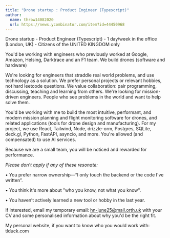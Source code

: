 ```yaml
---
title: "Drone startup : Product Engineer (Typescript)"
author:
  name: throw14082020
  url: https://news.ycombinator.com/item?id=44450968
---
```


<JobNavigation />

Drone startup - Product Engineer (Typescript) - 1 day&#x2F;week in the office (London, UK) - Citizens of the UNITED KINGDOM only

You&#x27;d be working with engineers who previously worked at Google, Amazon, Helsing, Darktrace and an F1 team. We build drones (software and hardware)

We&#x27;re looking for engineers that straddle real world problems, and use technology as a solution. We prefer personal projects or relevant hobbies, not hard leetcode questions. We value collaboration: pair programming, discussing, teaching and learning from others. We&#x27;re looking for mission-driven engineers. People who see problems in the world and want to help solve them.

You&#x27;d be working with me to build the most intuitive, performant, and modern mission planning and flight monitoring software for drones, and related applications (tools for drone design and manufacturing). For my project, we use React, Tailwind, Node, drizzle-orm, Postgres, SQLite, deck.gl, Python, FastAPI, asyncio, and more. You&#x27;re allowed (and compensated) to use AI services.

Because we are a small team, you will be noticed and rewarded for performance.

*Please don’t apply if any of these resonate:*

• You prefer narrow ownership—“I only touch the backend or the code I&#x27;ve written”.

• You think it&#x27;s more about &quot;who you know, not what you know&quot;.

• You haven’t actively learned a new tool or hobby in the last year.

If interested, email my temporary email: hn-june25@mail.orth.uk with your CV and some personalised information about why you&#x27;d be the right fit.

My personal website, if you want to know who you would work with: tlduck.com
<JobApplication />
